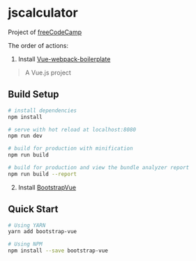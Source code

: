 # jscalculator
Project of [freeCodeCamp](https://www.freecodecamp.com/challenges/build-a-javascript-calculator)

The order of actions:

1. Install [Vue-webpack-boilerplate](https://github.com/vuejs-templates/webpack)
> A Vue.js project

## Build Setup

``` bash
# install dependencies
npm install

# serve with hot reload at localhost:8080
npm run dev

# build for production with minification
npm run build

# build for production and view the bundle analyzer report
npm run build --report
```

2. Install [BootstrapVue](https://bootstrap-vue.js.org)

## Quick Start
```bash
# Using YARN
yarn add bootstrap-vue

# Using NPM
npm install --save bootstrap-vue
```
